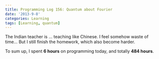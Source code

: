 ```yaml
---
title: Programming Log 156: Quantum about Fourier
date: '2013-9-8'
categories: Learning
tags: [Learning, quantum]
---
```


The Indian teacher is ... teaching like Chinese. I feel somehow waste of time... But I still finish the homework, which also become harder.

To sum up, I spent **6 hours** on programming today, and totally **484 hours**. 